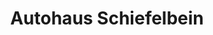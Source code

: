 ---
title: "Autohaus Schiefelbein"
url: /hoyerswerda/autohaus-schiefelbein-elsterstrasse/
shop: Autohaus
---